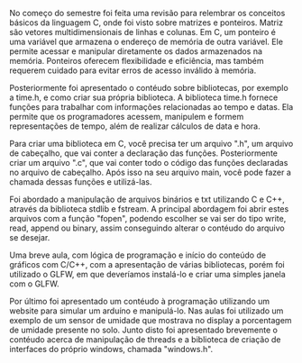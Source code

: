 No começo do semestre foi feita uma revisão para relembrar 
os conceitos básicos da linguagem C, onde foi visto sobre 
matrizes e ponteiros. Matriz são vetores multidimensionais
de linhas e colunas. Em C, um ponteiro é uma variável que 
armazena o endereço de memória de outra variável.
Ele permite acessar e manipular diretamente os dados armazenados na memória.
Ponteiros oferecem flexibilidade e eficiência, mas também requerem cuidado
para evitar erros de acesso inválido à memória. 

Posteriormente foi apresentado o contéudo sobre bibliotecas,
por exemplo a time.h, e como criar sua própria biblioteca. 
A biblioteca time.h fornece funções para trabalhar com informações 
relacionadas ao tempo e datas. Ela permite que os programadores acessem, 
manipulem e formem representações de tempo, além de realizar cálculos de data e hora. 

Para criar uma biblioteca em C, você precisa ter um arquivo ".h", um arquivo de cabeçalho,
que vai conter a declaração das funções. Posteriormente criar um arquivo ".c", que vai conter
todo o código das funções declaradas no arquivo de cabeçalho.
Após isso na seu arquivo main, você pode fazer a chamada dessas funções e utilizá-las. 

Foi abordado a manipulação de arquivos binários e txt utilizando C e C++,
através da biblioteca stdlib e fstream. A principal abordagem foi abrir estes arquivos
com a função "fopen", podendo escolher se vai ser do tipo write, read, append ou binary,
assim conseguindo alterar o contéudo do arquivo se desejar. 

Uma breve aula, com lógica de programação e início do conteúdo de gráficos com C/C++,
com a apresentação de várias bibliotecas, porém foi utilizado o GLFW, em que deveríamos
instalá-lo e criar uma simples janela com o GLFW. 

Por último foi apresentado um contéudo à programação utilizando um website para simular
um arduíno e manipulá-lo. Nas aulas foi utilizado um exemplo de um sensor de umidade 
que mostrava no display a porcentagem de umidade presente no solo.
Junto disto foi apresentado brevemente o contéudo acerca de manipulação de threads
e a biblioteca de criação de interfaces do próprio windows, chamada "windows.h".  